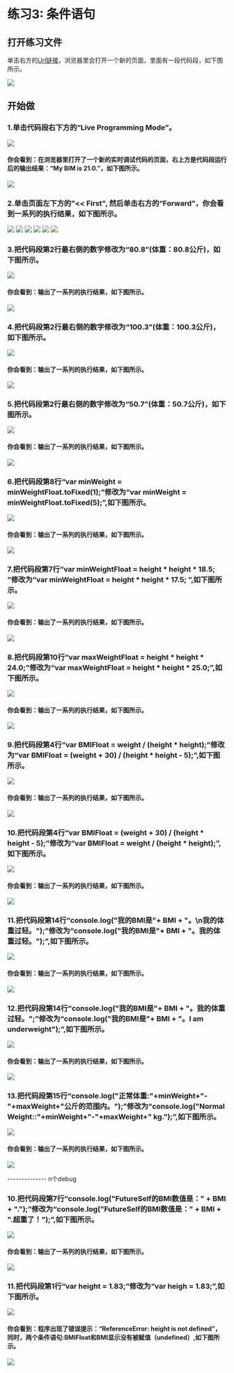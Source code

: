 ﻿# 练习3: 条件语句 

## 打开练习文件

单击右方的[Url链接](http://pythontutor.com/visualize.html#code=var%20height%20%3D%201.74%3B%0Avar%20weight%20%3D%2063.5%3B%0A%20%20%20%0Avar%20BMIFloat%20%3D%20weight%20/%20%28height%20*%20height%29%3B%0Avar%20BMI%20%3D%20BMIFloat.toFixed%281%29%3B%20%20%0A%0Avar%20minWeightFloat%20%3D%20height%20*%20height%20*%2018.5%3B%20%0Avar%20minWeight%20%3D%20minWeightFloat.toFixed%281%29%3B%0A%0Avar%20maxWeightFloat%20%3D%20height%20*%20height%20*%2024.0%3B%0Avar%20maxWeight%20%3D%20maxWeightFloat.toFixed%281%29%3B%20%0A%0Aif%20%28BMI%20%3C%2018.5%29%20%7B%0A%20%20console.log%28%22%E6%88%91%E7%9A%84BMI%E6%98%AF%22%2B%20BMI%20%2B%20%22%E3%80%82%5Cn%E6%88%91%E7%9A%84%E4%BD%93%E9%87%8D%E8%BF%87%E8%BD%BB%E3%80%82%22%29%3B%20%0A%20%20console.log%28%22%E6%AD%A3%E5%B8%B8%E4%BD%93%E9%87%8D%3A%22%2BminWeight%2B%22-%22%2BmaxWeight%2B%22%E5%85%AC%E6%96%A4%E7%9A%84%E8%8C%83%E5%9B%B4%E5%86%85%E3%80%82%22%29%3B%0A%7D%20else%20if%20%28BMI%20%3E%3D%2018.5%20%26%26%20BMI%20%3C%2024.0%29%20%7B%0A%20%20console.log%28%22%E6%88%91%E7%9A%84BMI%E6%98%AF%22%2B%20BMI%20%2B%20%22%E3%80%82%5Cn%E6%88%91%E7%9A%84%E4%BD%93%E9%87%8D%E6%AD%A3%E5%B8%B8%E3%80%82%22%29%3B%20%0A%20%20console.log%28%22%E6%AD%A3%E5%B8%B8%E4%BD%93%E9%87%8D%3A%22%2BminWeight%2B%22-%22%2BmaxWeight%2B%22%E5%85%AC%E6%96%A4%E7%9A%84%E8%8C%83%E5%9B%B4%E5%86%85%E3%80%82%22%29%3B%20%0A%7D%20else%20if%20%28BMI%20%3E%3D%2024.0%20%26%26%20BMI%20%3C%2028.0%29%20%7B%0A%20%20console.log%28%22%E6%88%91%E7%9A%84BMI%E6%98%AF%22%2B%20BMI%20%2B%20%22%E3%80%82%5Cn%E6%88%91%E7%9A%84%E4%BD%93%E9%87%8D%E8%B6%85%E9%87%8D%E3%80%82%22%29%3B%20%0A%20%20console.log%28%22%E6%AD%A3%E5%B8%B8%E4%BD%93%E9%87%8D%3A%22%2BminWeight%2B%22-%22%2BmaxWeight%2B%22%E5%85%AC%E6%96%A4%E7%9A%84%E8%8C%83%E5%9B%B4%E5%86%85%E3%80%82%22%29%3B%20%0A%7D%20else%20%7B%0A%20%20console.log%28%22%E6%88%91%E7%9A%84BMI%E6%98%AF%22%2B%20BMI%20%2B%20%22%E3%80%82%5Cn%E6%88%91%E7%9A%84%E4%BD%93%E9%87%8D%E8%82%A5%E8%83%96%E3%80%82%22%29%3B%20%0A%20%20console.log%28%22%E6%AD%A3%E5%B8%B8%E4%BD%93%E9%87%8D%3A%22%2BminWeight%2B%22-%22%2BmaxWeight%2B%22%E5%85%AC%E6%96%A4%E7%9A%84%E8%8C%83%E5%9B%B4%E5%86%85%E3%80%82%22%29%3B%20%0A%7D&cumulative=false&heapPrimitives=nevernest&mode=edit&origin=opt-frontend.js&py=js&rawInputLstJSON=%5B%5D&textReferences=false)，浏览器里会打开一个新的页面，里面有一段代码段，如下图所示。

![](/images/章1-快速掌握编程的基础知识/条件语句/0.bmp)

## 开始做

### 1.单击代码段右下方的“Live Programming Mode”。

![](/images/章1-快速掌握编程的基础知识/条件语句/1a.bmp)

#### 你会看到：在浏览器里打开了一个新的实时调试代码的页面，右上方是代码段运行后的输出结果：“My BIM is 21.0.”，如下图所示。

![](/images/章1-快速掌握编程的基础知识/条件语句/1b.bmp)

### 2.单击页面左下方的"<< First", 然后单击右方的“Forward”，你会看到一系列的执行结果，如下图所示。

![](/images/章1-快速掌握编程的基础知识/条件语句/2b1.bmp)
![](/images/章1-快速掌握编程的基础知识/条件语句/2b2.bmp)
![](/images/章1-快速掌握编程的基础知识/条件语句/2b3.bmp)
![](/images/章1-快速掌握编程的基础知识/条件语句/2b4.bmp)
![](/images/章1-快速掌握编程的基础知识/条件语句/2b5.bmp)
![](/images/章1-快速掌握编程的基础知识/条件语句/2b6.bmp)

### 3.把代码段第2行最右侧的数字修改为“80.8”(体重：80.8公斤)，如下图所示。

![](/images/章1-快速掌握编程的基础知识/条件语句/3a.bmp)

#### 你会看到：输出了一系列的执行结果，如下图所示。

![](/images/章1-快速掌握编程的基础知识/条件语句/3b.bmp)

### 4.把代码段第2行最右侧的数字修改为“100.3”(体重：100.3公斤)，如下图所示。

![](/images/章1-快速掌握编程的基础知识/条件语句/4a.bmp)

#### 你会看到：输出了一系列的执行结果，如下图所示。

![](/images/章1-快速掌握编程的基础知识/条件语句/4b.bmp)

### 5.把代码段第2行最右侧的数字修改为“50.7”(体重：50.7公斤)，如下图所示。

![](/images/章1-快速掌握编程的基础知识/条件语句/5a.bmp)

#### 你会看到：输出了一系列的执行结果，如下图所示。

![](/images/章1-快速掌握编程的基础知识/条件语句/5b.bmp)

### 6.把代码段第8行“var minWeight = minWeightFloat.toFixed(1);”修改为“var minWeight = minWeightFloat.toFixed(5);”,如下图所示。

![](/images/章1-快速掌握编程的基础知识/条件语句/6a.bmp)

#### 你会看到：输出了一系列的执行结果，如下图所示。

![](/images/章1-快速掌握编程的基础知识/条件语句/6b.bmp)

### 7.把代码段第7行“var minWeightFloat = height * height * 18.5; ”修改为“var minWeightFloat = height * height * 17.5; ”,如下图所示。

![](/images/章1-快速掌握编程的基础知识/条件语句/7a.bmp)

#### 你会看到：输出了一系列的执行结果，如下图所示。

![](/images/章1-快速掌握编程的基础知识/条件语句/7b.bmp)

### 8.把代码段第10行“var maxWeightFloat = height * height * 24.0;”修改为“var maxWeightFloat = height * height * 25.0;”,如下图所示。

![](/images/章1-快速掌握编程的基础知识/条件语句/8a.bmp)

#### 你会看到：输出了一系列的执行结果，如下图所示。

![](/images/章1-快速掌握编程的基础知识/条件语句/8b.bmp)

### 9.把代码段第4行“var BMIFloat = weight / (height * height);”修改为“var BMIFloat = (weight + 30) / (height * height - 5);”,如下图所示。

![](/images/章1-快速掌握编程的基础知识/条件语句/9a.bmp)

#### 你会看到：输出了一系列的执行结果，如下图所示。

![](/images/章1-快速掌握编程的基础知识/条件语句/9b.bmp)

### 10.把代码段第4行“var BMIFloat = (weight + 30) / (height * height - 5);”修改为“var BMIFloat = weight / (height * height);”,如下图所示。

![](/images/章1-快速掌握编程的基础知识/条件语句/10a.bmp)

#### 你会看到：输出了一系列的执行结果，如下图所示。

![](/images/章1-快速掌握编程的基础知识/条件语句/10b.bmp)

### 11.把代码段第14行“console.log("我的BMI是"+ BMI + "。\n我的体重过轻。");”修改为“console.log("我的BMI是"+ BMI + "。我的体重过轻。");”,如下图所示。

![](/images/章1-快速掌握编程的基础知识/条件语句/11a.bmp)

#### 你会看到：输出了一系列的执行结果，如下图所示。

![](/images/章1-快速掌握编程的基础知识/条件语句/11b.bmp)

### 12.把代码段第14行“console.log("我的BMI是"+ BMI + "。我的体重过轻。";”修改为“console.log("我的BMI是"+ BMI + "。I am underweight");”,如下图所示。

![](/images/章1-快速掌握编程的基础知识/条件语句/12a.bmp)

#### 你会看到：输出了一系列的执行结果，如下图所示。

![](/images/章1-快速掌握编程的基础知识/条件语句/12b.bmp)

### 13.把代码段第15行“console.log("正常体重:"+minWeight+"-"+maxWeight+"公斤的范围内。");”修改为“console.log("Normal Weight::"+minWeight+"-"+maxWeight+" kg.");”,如下图所示。

![](/images/章1-快速掌握编程的基础知识/条件语句/13a.bmp)

#### 你会看到：输出了一系列的执行结果，如下图所示。

![](/images/章1-快速掌握编程的基础知识/条件语句/13b.bmp)

-------------- n个debug


### 10.把代码段第7行“console.log("FutureSelf的BMI数值是：" + BMI + ".");”修改为“console.log("FutureSelf的BMI数值是：" + BMI + ".超重了！");”,如下图所示。

![](/images/章1-快速掌握编程的基础知识/条件语句/10a.bmp)

#### 你会看到：输出了一系列的执行结果，如下图所示。

![](/images/章1-快速掌握编程的基础知识/条件语句/10b.bmp)

### 11.把代码段第1行“var height = 1.83;”修改为“var heigh = 1.83;”,如下图所示。

![](/images/章1-快速掌握编程的基础知识/条件语句/11a.bmp)

#### 你会看到：程序出现了错误提示：“ReferenceError: height is not defined”，同时，两个条件语句:BMIFloat和BMI显示没有被赋值（undefined）,如下图所示。

![](/images/章1-快速掌握编程的基础知识/条件语句/11b.bmp)